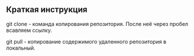 ## Краткая инструкция

git clone - команда копирования репозитория. После неё через пробел всавляем ссылку.

git pull - копирование содержимого удаленного репозитория в локальный.

